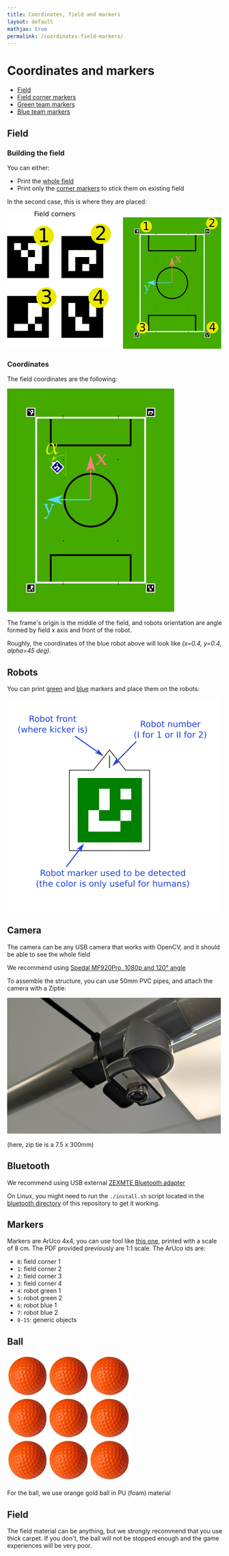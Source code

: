 ```yaml
---
title: Coordinates, field and markers
layout: default
mathjax: true
permalink: /coordinates-field-markers/
---
```


# Coordinates and markers

* [Field](https://raw.githubusercontent.com/robot-soccer-kit/robot-soccer-kit/master/docs/field.pdf)
* [Field corner markers](https://raw.githubusercontent.com/robot-soccer-kit/robot-soccer-kit/master/docs/field-markers.pdf)
* [Green team markers](https://raw.githubusercontent.com/robot-soccer-kit/robot-soccer-kit/master/docs/green-markers.pdf)
* [Blue team markers](https://raw.githubusercontent.com/robot-soccer-kit/robot-soccer-kit/master/docs/blue-markers.pdf)

## Field

### Building the field

You can either:

* Print the [whole field](https://raw.githubusercontent.com/robot-soccer-kit/robot-soccer-kit/master/docs/field.pdf)
* Print only the [corner markers](https://raw.githubusercontent.com/robot-soccer-kit/robot-soccer-kit/master/docs/field-markers.pdf) to stick them on existing field

In the second case, this is where they are placed:

<div class="text-center">
    <img src="/assets/imgs/field-markers-explain.png" />
</div>

### Coordinates

The field coordinates are the following:

<div class="text-center">
    <img src="/assets/imgs/field-frame.png" />
</div>

The frame's origin is the middle of the field, and robots orientation are angle formed by
field x axis and front of the robot.

Roughly, the coordinates of the blue robot above will look like *(x=0.4, y=0.4, alpha=45 deg)*.

## Robots

You can print [green](https://raw.githubusercontent.com/robot-soccer-kit/robot-soccer-kit/master/docs/green-markers.pdf) and [blue](https://raw.githubusercontent.com/robot-soccer-kit/robot-soccer-kit/master/docs/blue-markers.pdf) markers and
place them on the robots:

<div class="text-center">
    <img src="/assets/imgs/robots-markers-explain.png" />
</div>

## Camera

The camera can be any USB camera that works with OpenCV, and it should be able to see the whole field

We recommend using [Spedal MF920Pro, 1080p and 120° angle](https://www.amazon.com/Spedal-Conference-Streaming-Microphone-Desktop/dp/B07TDQ8NL3)

To assemble the structure, you can use 50mm PVC pipes, and attach the camera with a Ziptie:

<div class="text-center">
    <img src="/assets/imgs/camera_ziptie.png" />
</div>

(here, zip tie is a 7.5 x 300mm)

## Bluetooth

We recommend using USB external [ZEXMTE Bluetooth adapter](https://www.amazon.fr/gp/product/B08SC9M9K3/)

On Linux, you might need to run the `./install.sh` script located in the [bluetooth directory](/bluetooth) of this
repository to get it working.

## Markers

Markers are ArUco 4x4, you can use tool like [this one](https://chev.me/arucogen/), printed with a scale
of 8 cm. The PDF provided previously are 1:1 scale. The ArUco ids are:

* `0`: field corner 1
* `1`: field corner 2
* `2`: field corner 3
* `3`: field corner 4
* `4`: robot green 1
* `5`: robot green 2
* `6`: robot blue 1
* `7`: robot blue 2
* `8-15`: generic objects

## Ball

<div class="text-center">
    <img src="/assets/imgs/balls.png" />
</div>

For the ball, we use orange gold ball in PU (foam) material

## Field

The field material can be anything, but we strongly recommend that you use thick carpet. If you don't, the ball will
not be stopped enough and the game experiences will be very poor.